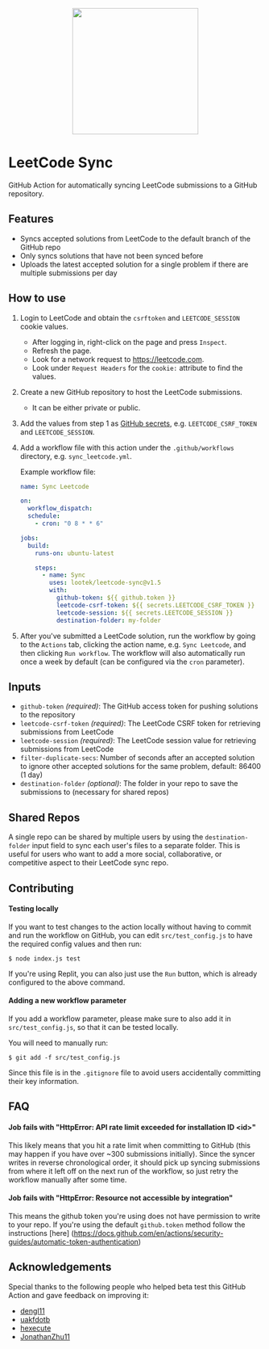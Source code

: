 <p align="center">
    <img src="images/leetcode_sync.png" width="250"/>
</p>

# LeetCode Sync

GitHub Action for automatically syncing LeetCode submissions to a GitHub repository.

## Features

- Syncs accepted solutions from LeetCode to the default branch of the GitHub repo
- Only syncs solutions that have not been synced before
- Uploads the latest accepted solution for a single problem if there are multiple submissions per day

## How to use

1. Login to LeetCode and obtain the `csrftoken` and `LEETCODE_SESSION` cookie values.

   - After logging in, right-click on the page and press `Inspect`.
   - Refresh the page.
   - Look for a network request to https://leetcode.com.
   - Look under `Request Headers` for the `cookie:` attribute to find the values.

2. Create a new GitHub repository to host the LeetCode submissions.

   - It can be either private or public.

3. Add the values from step 1 as [GitHub secrets](https://docs.github.com/en/actions/configuring-and-managing-workflows/creating-and-storing-encrypted-secrets#creating-encrypted-secrets-for-a-repository),
   e.g. `LEETCODE_CSRF_TOKEN` and `LEETCODE_SESSION`.

4. Add a workflow file with this action under the `.github/workflows` directory, e.g. `sync_leetcode.yml`.

   Example workflow file:

   ```yaml
   name: Sync Leetcode

   on:
     workflow_dispatch:
     schedule:
       - cron: "0 8 * * 6"

   jobs:
     build:
       runs-on: ubuntu-latest

       steps:
         - name: Sync
           uses: lootek/leetcode-sync@v1.5
           with:
             github-token: ${{ github.token }}
             leetcode-csrf-token: ${{ secrets.LEETCODE_CSRF_TOKEN }}
             leetcode-session: ${{ secrets.LEETCODE_SESSION }}
             destination-folder: my-folder
   ```

5. After you've submitted a LeetCode solution, run the workflow by going to the `Actions` tab, clicking the action name, e.g. `Sync Leetcode`, and then clicking `Run workflow`. The workflow will also automatically run once a week by default (can be configured via the `cron` parameter).

## Inputs

- `github-token` _(required)_: The GitHub access token for pushing solutions to the repository
- `leetcode-csrf-token` _(required)_: The LeetCode CSRF token for retrieving submissions from LeetCode
- `leetcode-session` _(required)_: The LeetCode session value for retrieving submissions from LeetCode
- `filter-duplicate-secs`: Number of seconds after an accepted solution to ignore other accepted solutions for the same problem, default: 86400 (1 day)
- `destination-folder` _(optional)_: The folder in your repo to save the submissions to (necessary for shared repos)

## Shared Repos

A single repo can be shared by multiple users by using the `destination-folder` input field to sync each user's files to a separate folder. This is useful for users who want to add a more social, collaborative, or competitive aspect to their LeetCode sync repo.

## Contributing

#### Testing locally

If you want to test changes to the action locally without having to commit and run the workflow on GitHub, you can edit `src/test_config.js` to have the required config values and then run: 

`$ node index.js test`

If you're using Replit, you can also just use the `Run` button, which is already configured to the above command.

#### Adding a new workflow parameter

If you add a workflow parameter, please make sure to also add it in `src/test_config.js`, so that it can be tested locally. 

You will need to manually run:

`$ git add -f src/test_config.js`

Since this file is in the `.gitignore` file to avoid users accidentally committing their key information.

## FAQ

#### Job fails with "HttpError: API rate limit exceeded for installation ID \<id\>"

This likely means that you hit a rate limit when committing to GitHub (this may happen if you have over ~300 submissions initially). Since the syncer writes in reverse chronological order, it should pick up syncing submissions from where it left off on the next run of the workflow, so just retry the workflow manually after some time.

#### Job fails with "HttpError: Resource not accessible by integration"
This means the github token you're using does not have permission to write to your repo. If you're using the default `github.token` method follow the instructions [here] (https://docs.github.com/en/actions/security-guides/automatic-token-authentication)

## Acknowledgements

Special thanks to the following people who helped beta test this GitHub Action and gave feedback on improving it:

- [dengl11](https://github.com/dengl11)
- [uakfdotb](https://github.com/uakfdotb)
- [hexecute](https://github.com/hexecute)
- [JonathanZhu11](https://github.com/JonathanZhu11)
